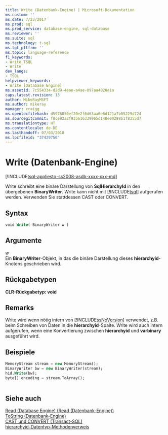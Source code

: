 ```yaml
---
title: Write (Datenbank-Engine) | Microsoft-Dokumentation
ms.custom: ''
ms.date: 7/23/2017
ms.prod: sql
ms.prod_service: database-engine, sql-database
ms.reviewer: ''
ms.suite: sql
ms.technology: t-sql
ms.tgt_pltfrm: ''
ms.topic: language-reference
f1_keywords:
- Write_TSQL
- Write
dev_langs:
- TSQL
helpviewer_keywords:
- Write [Database Engine]
ms.assetid: 7c554334-d2d9-4eae-a4ae-097aa4020e1a
caps.latest.revision: 13
author: MikeRayMSFT
ms.author: mikeray
manager: craigg
ms.openlocfilehash: d5976050ef20e2f6d63aa6e6d121a7b05229d724
ms.sourcegitcommit: f8ce92a2f935616339965d140e00298b1f8355d7
ms.translationtype: HT
ms.contentlocale: de-DE
ms.lasthandoff: 07/03/2018
ms.locfileid: "37429750"
---
```

# <a name="write-database-engine"></a>Write (Datenbank-Engine)
[!INCLUDE[tsql-appliesto-ss2008-asdb-xxxx-xxx-md](../../includes/tsql-appliesto-ss2008-asdb-xxxx-xxx-md.md)]

Write schreibt eine binäre Darstellung von **SqlHierarchyId** in den übergebenen **BinaryWriter**. Write kann nicht mit [!INCLUDE[tsql](../../includes/tsql-md.md)] aufgerufen werden. Verwenden Sie stattdessen CAST oder CONVERT.
  
## <a name="syntax"></a>Syntax  
  
```sql
void Write( BinaryWriter w )   
```  
  
## <a name="arguments"></a>Argumente  
*w*  
Ein **BinaryWriter**-Objekt, in das die binäre Darstellung dieses **hierarchyid**-Knotens geschrieben wird.
  
## <a name="return-types"></a>Rückgabetypen  
**CLR-Rückgabetyp: void**
  
## <a name="remarks"></a>Remarks  
Write wird wenn nötig intern von [!INCLUDE[ssNoVersion](../../includes/ssnoversion-md.md)] verwendet, z.B. beim Schreiben von Daten in die **hierarchyid**-Spalte. Write wird auch intern aufgerufen, wenn eine Konvertierung zwischen **hierarchyid** und **varbinary** ausgeführt wird.
  
## <a name="examples"></a>Beispiele  
  
```sql
MemoryStream stream = new MemoryStream();  
BinaryWriter bw = new BinaryWriter(stream);  
hid.Write(bw);  
byte[] encoding = stream.ToArray();  
  
```  
  
## <a name="see-also"></a>Siehe auch
[Read &#40;Database Engine&#41; (Read (Datenbank-Engine))](../../t-sql/data-types/read-database-engine.md)  
[ToString &#40;Datenbank-Engine&#41;](../../t-sql/data-types/tostring-database-engine.md)  
[CAST und CONVERT &#40;Transact-SQL&#41;](../../t-sql/functions/cast-and-convert-transact-sql.md)  
[hierarchyid-Datentyp-Methodenverweis](http://msdn.microsoft.com/library/01a050f5-7580-4d5f-807c-7f11423cbb06)
  
  
